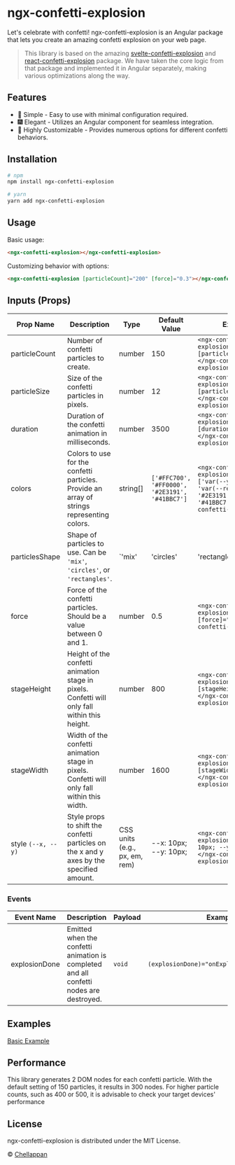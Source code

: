 # ngx-confetti-explosion

Let's celebrate with confetti! ngx-confetti-explosion is an Angular package that lets you create an amazing confetti explosion on your web page.

> This library is based on the amazing [svelte-confetti-explosion](https://www.npmjs.com/package/svelte-confetti-explosion) and [react-confetti-explosion](https://github.com/herrethan/react-confetti-explosion) package. We have taken the core logic from that package and implemented it in Angular separately, making various optimizations along the way.

## Features

- 🎇 Simple - Easy to use with minimal configuration required.
- 🎆 Elegant - Utilizes an Angular component for seamless integration.
- 🌈 Highly Customizable - Provides numerous options for different confetti behaviors.

## Installation

```bash
# npm
npm install ngx-confetti-explosion

# yarn
yarn add ngx-confetti-explosion
```

## Usage

Basic usage:

```html
<ngx-confetti-explosion></ngx-confetti-explosion>
```

Customizing behavior with options:

```html
<ngx-confetti-explosion [particleCount]="200" [force]="0.3"></ngx-confetti-explosion>
```

## Inputs (Props)

| Prop Name           | Description                                                                                    | Type                   | Default Value             | Example                                               |
|---------------------|------------------------------------------------------------------------------------------------|------------------------|---------------------------|-------------------------------------------------------|
| particleCount       | Number of confetti particles to create.                                                       | number                 | 150                       | `<ngx-confetti-explosion [particleCount]="200"></ngx-confetti-explosion>`     |
| particleSize        | Size of the confetti particles in pixels.                                                      | number                 | 12                        | `<ngx-confetti-explosion [particleSize]="20"></ngx-confetti-explosion>`      |
| duration            | Duration of the confetti animation in milliseconds.                                           | number                 | 3500                      | `<ngx-confetti-explosion [duration]="5000"></ngx-confetti-explosion>`        |
| colors              | Colors to use for the confetti particles. Provide an array of strings representing colors.   | string[]               | `['#FFC700', '#FF0000', '#2E3191', '#41BBC7']` | `<ngx-confetti-explosion [colors]="['var(--yellow)', 'var(--red)', '#2E3191', '#41BBC7']"></ngx-confetti-explosion>`       |
| particlesShape      | Shape of particles to use. Can be `'mix'`, `'circles'`, or `'rectangles'`.                    | `'mix' | 'circles' | 'rectangles'` | 'mix'                     | `<ngx-confetti-explosion [particlesShape]="'circles'"></ngx-confetti-explosion>` |
| force               | Force of the confetti particles. Should be a value between 0 and 1.                            | number                 | 0.5                       | `<ngx-confetti-explosion [force]="0.3"></ngx-confetti-explosion>`            |
| stageHeight         | Height of the confetti animation stage in pixels. Confetti will only fall within this height.  | number                 | 800                       | `<ngx-confetti-explosion [stageHeight]="500"></ngx-confetti-explosion>`      |
| stageWidth          | Width of the confetti animation stage in pixels. Confetti will only fall within this width.    | number                 | 1600                      | `<ngx-confetti-explosion [stageWidth]="500"></ngx-confetti-explosion>`       |
| style `(--x, --y)`  | Style props to shift the confetti particles on the x and y axes by the specified amount.      | CSS units (e.g., px, em, rem) | --x: 10px; --y: 10px;       | `<ngx-confetti-explosion style="--x: 10px; --y: 10px;"></ngx-confetti-explosion>` |

### Events

| Event Name         | Description                                                                      | Payload                  | Example |
|--------------------|----------------------------------------------------------------------------------|--------------------------|---------|
| explosionDone      | Emitted when the confetti animation is completed and all confetti nodes are destroyed. | `void`                   | `(explosionDone)="onExplosionDone($event)"` |

## Examples

[Basic Example](https://stackblitz.com/edit/stackblitz-starters-tnb3sv?file=src%2Fmain.ts)


## Performance

This library generates 2 DOM nodes for each confetti particle. With the default setting of 150 particles, it results in 300 nodes. For higher particle counts, such as 400 or 500, it is advisable to check your target devices' performance

## License

ngx-confetti-explosion is distributed under the MIT License.

© [Chellappan](https://twitter.com/che_off)